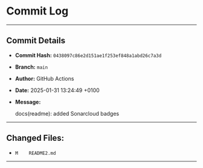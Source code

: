 # Commit Log

---

## Commit Details

- **Commit Hash:**   `0438097c86e2d151ae1f253ef848a1abd26c7a3d`
- **Branch:**        `main`
- **Author:**        GitHub Actions
- **Date:**          2025-01-31 13:24:49 +0100
- **Message:**

  docs(readme): added Sonarcloud badges

---

## Changed Files:

- `M	README2.md`

---
